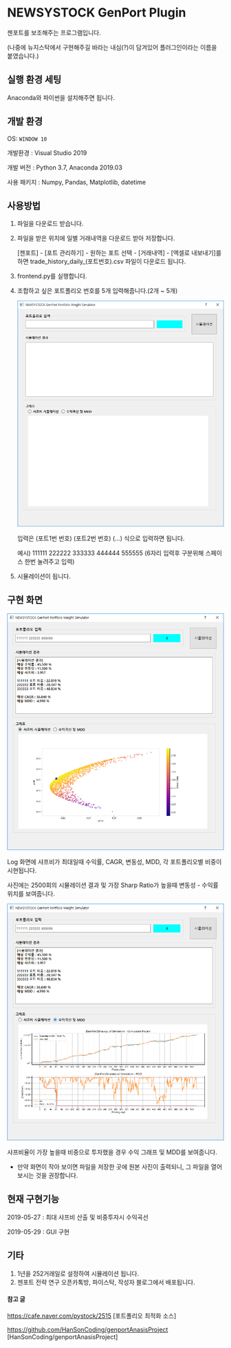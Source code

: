 # NEWSYSTOCK GenPort Plugin
젠포트를 보조해주는 프로그램입니다.

(나중에 뉴지스탁에서 구현해주길 바라는 내심(?)이 담겨있어 플러그인이라는 이름을 붙였습니다.)

## 실행 환경 세팅
Anaconda와 파이썬을 설치해주면 됩니다.


## 개발 환경
OS: `WINDOW 10`

개발환경 : Visual Studio 2019

개발 버전 : Python 3.7, Anaconda 2019.03

사용 패키지 : Numpy, Pandas, Matplotlib, datetime

## 사용방법
1. 파일을 다운로드 받습니다.

2. 파일을 받은 위치에 일별 거래내역을 다운로드 받아 저장합니다.

   [젠포트] - [포트 관리하기] - 원하는 포트 선택 - [거래내역] - [엑셀로 내보내기]를 하면
   trade_history_daily_(포트번호).csv 파일이 다운로드 됩니다.
   
3. frontend.py를 실행합니다.

4. 조합하고 싶은 포트폴리오 번호를 5개 입력해줍니다.(2개 ~ 5개)

   ![Type](./2.png)
   
   입력은 (포트1번 번호) (포트2번 번호) (...) 식으로 입력하면 됩니다. 
   
   예시) 111111 222222 333333 444444 555555 (6자리 입력후 구분위해 스페이스 한번 눌려주고 입력)
   
5. 시뮬레이션이 됩니다.   

## 구현 화면
![Result_SharpSimulate](./4.png)

Log 화면에 샤프비가 최대일때 수익률, CAGR, 변동성, MDD, 각 포트폴리오별 비중이 시현됩니다.

사진에는 2500회의 시뮬레이션 결과 및 가장 Sharp Ratio가 높을때 변동성 - 수익률 위치를 보여줍니다.

![Result_SharpSimulate](./5.png)

샤프비율이 가장 높을때 비중으로 투자했을 경우 수익 그래프 및 MDD를 보여줍니다.

* 만약 화면이 작아 보이면 파일을 저장한 곳에 원본 사진이 출력되니, 그 파일을 열어 보시는 것을 권장합니다.

## 현재 구현기능
2019-05-27 : 최대 샤프비 산출 및 비중투자시 수익곡선 

2019-05-29 : GUI 구현

## 기타
1. 1년을 252거래일로 설정하여 시뮬레이션 됩니다.
2. 젠포트 전략 연구 오픈카톡방, 파이스탁, 작성자 블로그에서 배포됩니다.


#### 참고 글
https://cafe.naver.com/pystock/2515
[포트폴리오 최적화 소스]

https://github.com/HanSonCoding/genportAnasisProject
[HanSonCoding/genportAnasisProject]
